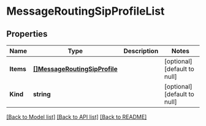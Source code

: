 # MessageRoutingSipProfileList

## Properties
Name | Type | Description | Notes
------------ | ------------- | ------------- | -------------
**Items** | [**[]MessageRoutingSipProfile**](messageRouting_sip_profile.md) |  | [optional] [default to null]
**Kind** | **string** |  | [optional] [default to null]

[[Back to Model list]](../README.md#documentation-for-models) [[Back to API list]](../README.md#documentation-for-api-endpoints) [[Back to README]](../README.md)



